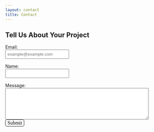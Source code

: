 ```yaml
---
layout: contact
title: Contact
---
```


<style>
  input {
    width: 40%;
    padding: 5px 5px; 
  }
  
  textarea {
    width: 90%;
    height: 100px;
  }
  
  .contact-input {
    margin-bottom: 15px;
  }
  
  button[type="submit"] {
    font-family: 'Folio Book';
    font-size: 16px;
    background: white;
    border: 1px solid black;
    border-radius: 5px;
  }
</style>

## Tell Us About Your Project

<form accept-charset="UTF-8" action="https://formkeep.com/f/11be1a86b6d0" enctype="multipart/form-data" method="POST" target="_blank">
  <label for="email">Email:</label>
  <br>  
  <input type="email" class="contact-input" name="email" placeholder="example@example.com">
  <br>
  <label for="name">Name:</label>
  <br>  
  <input type="text" class="contact-input" name="name">
  <br>
  <label for="message">Message:</label>
  <br> 
  <textarea id="message"></textarea>
  <br>
  <input type="hidden" name="utf8" value="✓">
  <button type="submit">Submit</button>
</form>
